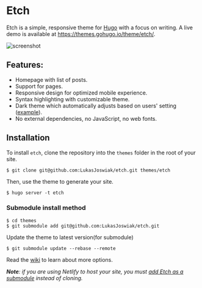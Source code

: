 # Etch

Etch is a simple, responsive theme for [Hugo](https://gohugo.io) with a focus on writing. A live demo is available at https://themes.gohugo.io/theme/etch/.

![screenshot](https://raw.githubusercontent.com/LukasJoswiak/etch/master/images/screenshot_small.png)

## Features:

* Homepage with list of posts.
* Support for pages.
* Responsive design for optimized mobile experience.
* Syntax highlighting with customizable theme.
* Dark theme which automatically adjusts based on users' setting ([example](https://github.com/LukasJoswiak/etch/wiki/Dark-mode)).
* No external dependencies, no JavaScript, no web fonts.

## Installation

To install `etch`, clone the repository into the `themes` folder in the root of your site.

```
$ git clone git@github.com:LukasJoswiak/etch.git themes/etch
```

Then, use the theme to generate your site.

```
$ hugo server -t etch
```

### Submodule install method

```
$ cd themes
$ git submodule add git@github.com:LukasJoswiak/etch.git
```

Update the theme to latest version(for submodule)

```
$ git submodule update --rebase --remote
```


Read the [wiki](https://github.com/LukasJoswiak/etch/wiki) to learn about more options.

***Note**: if you are using Netlify to host your site, you must [add Etch as a submodule](https://gohugo.io/hosting-and-deployment/hosting-on-netlify/#use-hugo-themes-with-netlify) instead of cloning.*
